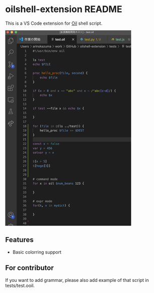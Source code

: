 # oilshell-extension README

This is a VS Code extension for [Oil](http://www.oilshell.org/) shell script.

![oil syntax highlight](images/demo.png)


## Features

- Basic colorring support

## For contributor

If you want to add grammar, please also add example of that script in tests/test.ooil.

